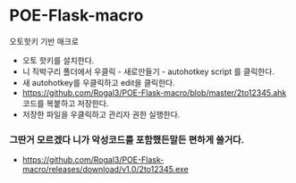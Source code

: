 # POE-Flask-macro
오토핫키 기반 매크로

* 오토 핫키를 설치한다.
* 니 직박구리 폴더에서 우클릭 - 새로만들기 - autohotkey script 를 클릭한다.
* 새 autohotkey를 우클릭하고 edit을 클릭한다.
* https://github.com/Rogal3/POE-Flask-macro/blob/master/2to12345.ahk 코드를 복붙하고 저장한다.
* 저장한 파일을 우클릭하고 관리자 권한 실행한다.




### 그딴거 모르겠다 니가 악성코드를 포함했든말든 편하게 쓸거다.

* https://github.com/Rogal3/POE-Flask-macro/releases/download/v1.0/2to12345.exe
